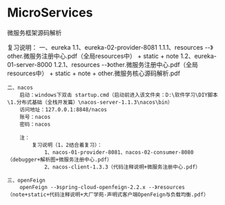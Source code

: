 # MicroServices
 微服务框架源码解析
 
 复习说明：
	一、eureka
		1.1、eureka-02-provider-8081
			1.1.1、resources --》other.微服务注册中心.pdf（全局resources中） + static + note
		1.2、eureka-01-server-8000
			1.2.1、resources --》other.微服务注册中心.pdf（全局resources中） + static + note + other.微服务核心源码解析.pdf
			
	二、nacos
		启动：windows下双击 startup.cmd（启动前进入该文件夹：D:\软件学习\DIY脚本\1.分布式基础（全栈开发篇）\nacos-server-1.1.3\nacos\bin）
		访问地址：127.0.0.1:8848/nacos
		账号：nacos
		密码：nacos
		
		注：
			复习说明（1，2结合着复习）：
				1、nacos-01-provider-8081、nacos-02-consumer-8080（debugger+解析图+微服务注册中心.pdf）
				2、nacos-client-1.3.3（代码注释说明+微服务注册中心.pdf）
				
	三、openFeign
		openFeign --》spring-cloud-openfeign-2.2.x --》resources（note+static+代码注释说明+大厂学苑-声明式客户端OpenFeign与负载均衡.pdf）
	